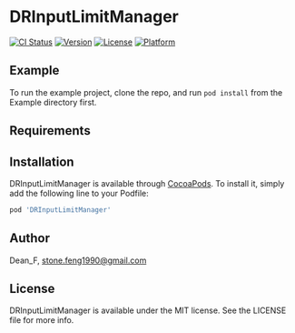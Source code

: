 # DRInputLimitManager

[![CI Status](https://img.shields.io/travis/Dean_F/DRInputLimitManager.svg?style=flat)](https://travis-ci.org/Dean_F/DRInputLimitManager)
[![Version](https://img.shields.io/cocoapods/v/DRInputLimitManager.svg?style=flat)](https://cocoapods.org/pods/DRInputLimitManager)
[![License](https://img.shields.io/cocoapods/l/DRInputLimitManager.svg?style=flat)](https://cocoapods.org/pods/DRInputLimitManager)
[![Platform](https://img.shields.io/cocoapods/p/DRInputLimitManager.svg?style=flat)](https://cocoapods.org/pods/DRInputLimitManager)

## Example

To run the example project, clone the repo, and run `pod install` from the Example directory first.

## Requirements

## Installation

DRInputLimitManager is available through [CocoaPods](https://cocoapods.org). To install
it, simply add the following line to your Podfile:

```ruby
pod 'DRInputLimitManager'
```

## Author

Dean_F, stone.feng1990@gmail.com

## License

DRInputLimitManager is available under the MIT license. See the LICENSE file for more info.
